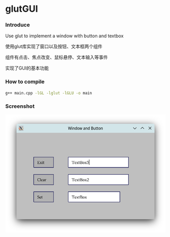 # glutGUI
### Introduce
Use glut to implement a window with button and textbox

使用glut库实现了窗口以及按钮、文本框两个组件

组件有点击、焦点改变、鼠标悬停、文本输入等事件

实现了GUI的基本功能

### How to compile
```bash
g++ main.cpp -lGL -lglut -lGLU -o main
```

### Screenshot
![height=700px](https://github.com/lvchenjia/glutGUI/blob/main/Screenshot_20230202_165933.png?raw=true)
